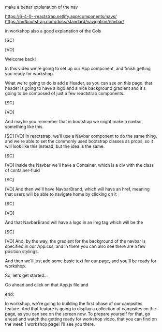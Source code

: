 make a better explanation of the nav

https://6-4-0--reactstrap.netlify.app/components/navs/
https://mdbootstrap.com/docs/standard/navigation/navbar/


in workshop also a good explanation of the Cols


[SC]

[VO]

Welcome back!


In this video we're going to set up our App component, and finish getting you ready for workshop.

What we're going to do is add a Header, as you can see on this page. that header  is going to have a logo and a nice background gradient and it's going to be composed of just a few reactstrap components.


[SC]

<nav class="navbar navbar-expand-md navbar-dark bg-primary sticky-top" >

</nav>

[VO]

And maybe you remember that in bootstrap we might make a navbar something like this.

[SC]
<Navbar dark color="primary" sticky="top" expand="md">
[VO]
In reactstrap, we'll use a Navbar component to do the same thing, and we're able to set the commonly used bootstrap classes as props, so it will look like this instead, but the idea is the same.

[SC]

[VO]
Inside the Navbar we'll have a Container, which is a div with the class of container-fluid



[SC]

[VO]
And then we'll have NavbarBrand, which will have an href, meaning that users will be able to navigate home by clicking on it

[SC]

[VO]

And that NavbarBrand will have a logo in an img tag which will be the 


[SC]

[VO]
And, by the way, the gradient for the background of the navbar is specified in our App.css, and in there you can also see there are a few position stylings.


And then we'll just add some basic text for our page, and you'll be ready for workshop.



So, let's get started...

Go ahead and click on that App.js file and 




end:

In workshop, we're going to building the first phase of our campsites feature.  And that feature is going to display a collection of campsites on the page, as you can see on the screen now.  To prepare yourself for that, go ahead and watch the getting ready for workshop video, that you can find on the week 1 workshop page!  I'll see you there.